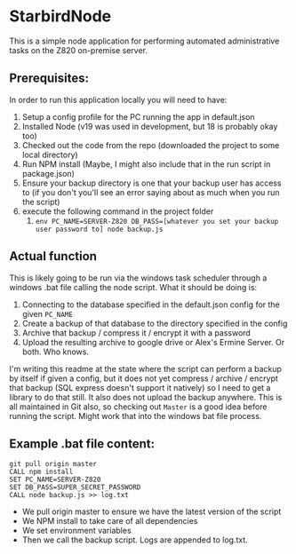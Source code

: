 # StarbirdNode

This is a simple node application for performing automated administrative tasks on the Z820 on-premise server.

## Prerequisites:
In order to run this application locally you will need to have:
1. Setup a config profile for the PC running the app in default.json
2. Installed Node (v19 was used in development, but 18 is probably okay too)
3. Checked out the code from the repo (downloaded the project to some local directory)
4. Run NPM install (Maybe, I might also include that in the run script in package.json)
5. Ensure your backup directory is one that your backup user has access to (if you don't you'll see an error saying about as much when you run the script)
6. execute the following command in the project folder 
   1. `env PC_NAME=SERVER-Z820 DB_PASS=[whatever you set your backup user password to] node backup.js`

## Actual function
This is likely going to be run via the windows task scheduler through a windows .bat file calling the
node script. What it should be doing is:
1. Connecting to the database specified in the default.json config for the given `PC_NAME`
2. Create a backup of that database to the directory specified in the config
3. Archive that backup / compress it / encrypt it with a password
4. Upload the resulting archive to google drive or Alex's Ermine Server. Or both. Who knows.

I'm writing this readme at the state where the script can perform a backup by itself if given a config, 
but it does not yet compress / archive / encrypt that backup (SQL express doesn't support it natively)
so I need to get a library to do that still. It also does not upload the backup anywhere. This is all
maintained in Git also, so checking out `Master` is a good idea before running the script. Might work
that into the windows bat file process.

## Example .bat file content:
```BAT
git pull origin master
CALL npm install
SET PC_NAME=SERVER-Z820
SET DB_PASS=SUPER_SECRET_PASSWORD
CALL node backup.js >> log.txt
```
* We pull origin master to ensure we have the latest version of the script 
* We NPM install to take care of all dependencies 
* We set environment variables 
* Then we call the backup script. Logs are appended to log.txt.
